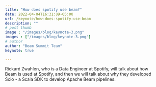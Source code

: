 ```yaml
---
title: "How does spotify use beam?"
date: 2022-04-04T16:31:09-05:00
url: /keynote/how-does-spotify-use-beam
description: ""
# post thumb
image : "/images/blog/keynote-3.png"
images : ["/images/blog/keynote-3.png"]
# author
author: "Beam Summit Team"
keynote: true

---
```


Rickard Zwahlen, who is a Data Engineer at Spotify, will talk about how Beam is used at Spotify, and then we will talk about why they developed Scio - a Scala SDK to develop Apache Beam pipelines.
